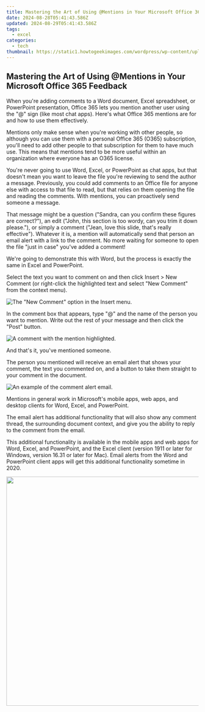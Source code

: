 ```yaml
---
title: Mastering the Art of Using @Mentions in Your Microsoft Office 365 Feedback
date: 2024-08-28T05:41:43.586Z
updated: 2024-08-29T05:41:43.586Z
tags:
  - excel
categories:
  - tech
thumbnail: https://static1.howtogeekimages.com/wordpress/wp-content/uploads/2019/04/office365-1.png
---
```


## Mastering the Art of Using @Mentions in Your Microsoft Office 365 Feedback

When you're adding comments to a Word document, Excel spreadsheet, or PowerPoint presentation, Office 365 lets you mention another user using the "@" sign (like most chat apps). Here's what Office 365 mentions are for and how to use them effectively.

 Mentions only make sense when you're working with other people, so although you can use them with a personal Office 365 (O365) subscription, you'll need to add other people to that subscription for them to have much use. This means that mentions tend to be more useful within an organization where everyone has an O365 license.

 You're never going to use Word, Excel, or PowerPoint as chat apps, but that doesn't mean you want to leave the file you're reviewing to send the author a message. Previously, you could add comments to an Office file for anyone else with access to that file to read, but that relies on them opening the file and reading the comments. With mentions, you can proactively send someone a message.

 That message might be a question ("Sandra, can you confirm these figures are correct?"), an edit ("John, this section is too wordy, can you trim it down please."), or simply a comment ("Jean, love this slide, that's really effective"). Whatever it is, a mention will automatically send that person an email alert with a link to the comment. No more waiting for someone to open the file "just in case" you've added a comment!

 We're going to demonstrate this with Word, but the process is exactly the same in Excel and PowerPoint.

 Select the text you want to comment on and then click Insert > New Comment (or right-click the highlighted text and select "New Comment" from the context menu).

![The &quot;New Comment&quot; option in the Insert menu.](https://static1.howtogeekimages.com/wordpress/wp-content/uploads/2020/02/1-New-Comment.png) 

 In the comment box that appears, type "@" and the name of the person you want to mention. Write out the rest of your message and then click the "Post" button.

![A comment with the mention highlighted.](https://static1.howtogeekimages.com/wordpress/wp-content/uploads/2020/02/2-Mention.png) 

 And that's it, you've mentioned someone.

 The person you mentioned will receive an email alert that shows your comment, the text you commented on, and a button to take them straight to your comment in the document.

![An example of the comment alert email.](https://static1.howtogeekimages.com/wordpress/wp-content/uploads/2020/02/3-Alert.png) 

 Mentions in general work in Microsoft's mobile apps, web apps, and desktop clients for Word, Excel, and PowerPoint.

 The email alert has additional functionality that will also show any comment thread, the surrounding document context, and give you the ability to reply to the comment from the email.

 This additional functionality is available in the mobile apps and web apps for Word, Excel, and PowerPoint, and the Excel client (version 1911 or later for Windows, version 16.31 or later for Mac). Email alerts from the Word and PowerPoint client apps will get this additional functionality sometime in 2020.

<ins class="adsbygoogle"
     style="display:block"
     data-ad-format="autorelaxed"
     data-ad-client="ca-pub-7571918770474297"
     data-ad-slot="1223367746"></ins>



<ins class="adsbygoogle"
     style="display:block"
     data-ad-client="ca-pub-7571918770474297"
     data-ad-slot="8358498916"
     data-ad-format="auto"
     data-full-width-responsive="true"></ins>



<!-- affiliate ads begin -->
<a href="https://appsumo.8odi.net/c/5597632/2068407/7443" target="_top" id="2068407"><img src="//a.impactradius-go.com/display-ad/7443-2068407" border="0" alt="" width="1200" height="600"/></a><img height="0" width="0" src="https://appsumo.8odi.net/i/5597632/2068407/7443" style="position:absolute;visibility:hidden;" border="0" />
<!-- affiliate ads end -->